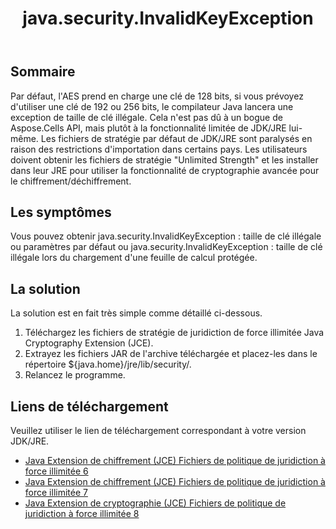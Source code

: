 ﻿---
title: java.security.InvalidKeyException
type: docs
weight: 10
url: /fr/java/java-security-invalidkeyexception/
---
## **Sommaire**
Par défaut, l'AES prend en charge une clé de 128 bits, si vous prévoyez d'utiliser une clé de 192 ou 256 bits, le compilateur Java lancera une exception de taille de clé illégale. Cela n'est pas dû à un bogue de Aspose.Cells API, mais plutôt à la fonctionnalité limitée de JDK/JRE lui-même. Les fichiers de stratégie par défaut de JDK/JRE sont paralysés en raison des restrictions d'importation dans certains pays. Les utilisateurs doivent obtenir les fichiers de stratégie "Unlimited Strength" et les installer dans leur JRE pour utiliser la fonctionnalité de cryptographie avancée pour le chiffrement/déchiffrement.
## **Les symptômes**
 Vous pouvez obtenir java.security.InvalidKeyException : taille de clé illégale ou paramètres par défaut ou java.security.InvalidKeyException : taille de clé illégale lors du chargement d'une feuille de calcul protégée.
## **La solution**
La solution est en fait très simple comme détaillé ci-dessous.

1. Téléchargez les fichiers de stratégie de juridiction de force illimitée Java Cryptography Extension (JCE).
1. Extrayez les fichiers JAR de l'archive téléchargée et placez-les dans le répertoire ${java.home}/jre/lib/security/.
1. Relancez le programme.
## **Liens de téléchargement**
Veuillez utiliser le lien de téléchargement correspondant à votre version JDK/JRE.

- [Java Extension de chiffrement (JCE) Fichiers de politique de juridiction à force illimitée 6](https://www.oracle.com/java/technologies/jce-6-download.html)
- [Java Extension de chiffrement (JCE) Fichiers de politique de juridiction à force illimitée 7](https://www.oracle.com/java/technologies/jce-7-download.html)
- [Java Extension de cryptographie (JCE) Fichiers de politique de juridiction à force illimitée 8](https://www.oracle.com/java/technologies/javase-jce8-downloads.html)
